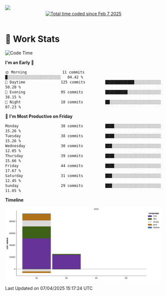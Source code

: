 <img src="https://capsule-render.vercel.app/api?type=waving&color=E0D7C8&height=200&section=header&text=Jeong8333&animation=fadeIn&fontColor=6D4930&fontSize=65&fontAlignY=60&stroke=6D4930&strokeWidth=3" />

<div align = center>
<a href="https://wakatime.com/@9207cd9b-e0ca-4b15-bb6a-6ad0a31854f8"><img src="https://wakatime.com/badge/user/9207cd9b-e0ca-4b15-bb6a-6ad0a31854f8.svg" alt="Total time coded since Feb 7 2025" /></a>
</div>
<br>

# 📝 **Work Stats**


<!--START_SECTION:waka-->
![Code Time](http://img.shields.io/badge/Code%20Time-9%20hrs%2015%20mins-blue)

**I'm an Early 🐤** 

```text
🌞 Morning                11 commits          █░░░░░░░░░░░░░░░░░░░░░░░░   04.42 % 
🌆 Daytime                125 commits         █████████████░░░░░░░░░░░░   50.20 % 
🌃 Evening                95 commits          ██████████░░░░░░░░░░░░░░░   38.15 % 
🌙 Night                  18 commits          ██░░░░░░░░░░░░░░░░░░░░░░░   07.23 % 
```
📅 **I'm Most Productive on Friday** 

```text
Monday                   38 commits          ████░░░░░░░░░░░░░░░░░░░░░   15.26 % 
Tuesday                  38 commits          ████░░░░░░░░░░░░░░░░░░░░░   15.26 % 
Wednesday                30 commits          ███░░░░░░░░░░░░░░░░░░░░░░   12.05 % 
Thursday                 39 commits          ████░░░░░░░░░░░░░░░░░░░░░   15.66 % 
Friday                   44 commits          ████░░░░░░░░░░░░░░░░░░░░░   17.67 % 
Saturday                 31 commits          ███░░░░░░░░░░░░░░░░░░░░░░   12.45 % 
Sunday                   29 commits          ███░░░░░░░░░░░░░░░░░░░░░░   11.65 % 
```


**Timeline**

![Lines of Code chart](https://raw.githubusercontent.com/Jeong8333/Jeong8333/main/assets/bar_graph.png)


 Last Updated on 07/04/2025 15:17:24 UTC
<!--END_SECTION:waka-->

